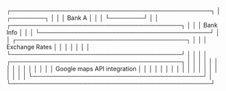 ┌───────────────────────────────────────────────┐
│                   ┌────────┐                  │
│                   │ Bank A │                  │
│                   └────────┘                  │
│  ┌────────────────────────────────────────┐   │
│  │               Bank Info                │   │
│  └────────────────────────────────────────┘   │
│  ┌────────────────────────────────────────┐   │
│  │             Exchange Rates             │   │
│  │                                        │   │
│  └────────────────────────────────────────┘   │
│                                               │
│  ┌────────────────────────────────────────┐   │
│  │                                        │   │
│  │                                        │   │
│  │                                        │   │
│  │      Google maps API integration       │   │
│  │                                        │   │
│  │                                        │   │
│  │                                        │   │
│  │                                        │   │
│  └────────────────────────────────────────┘   │
└───────────────────────────────────────────────┘